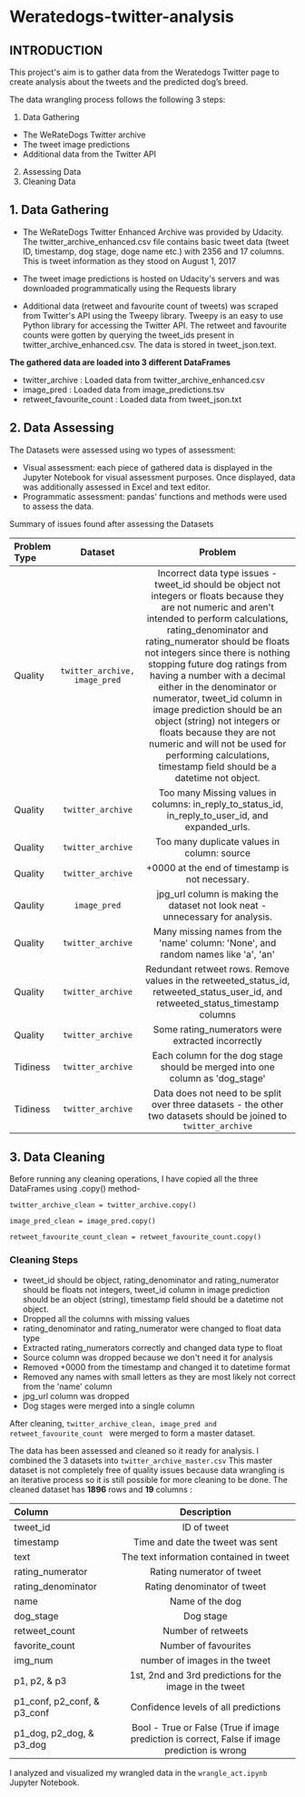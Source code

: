 # Weratedogs-twitter-analysis

## INTRODUCTION

This project's aim is to gather data from the Weratedogs Twitter page to create analysis about the tweets and the predicted dog’s breed.

The data wrangling process follows the following 3 steps:
1. Data Gathering 
  - The WeRateDogs Twitter archive
  - The tweet image predictions
  - Additional data from the Twitter API
2. Assessing Data 
3. Cleaning Data 

## 1. Data Gathering 

- The WeRateDogs Twitter Enhanced Archive was provided by Udacity. 
The twitter_archive_enhanced.csv file contains basic tweet data (tweet ID, timestamp, dog stage, doge name etc.) with 2356 and 17 columns. This is tweet information as they stood on August 1, 2017

- The tweet image predictions is hosted on Udacity's servers and was downloaded programmatically using the Requests library 

- Additional data (retweet and favourite count of tweets) was scraped from Twitter's API using the Tweepy library. Tweepy is an easy to use Python library for accessing the Twitter API. 
The retweet and favourite counts were gotten by querying the tweet_ids present in twitter_archive_enhanced.csv. The data is stored in tweet_json.text. 

**The gathered data are loaded into 3 different DataFrames**
- twitter_archive : Loaded data from twitter_archive_enhanced.csv
- image_pred : Loaded data from image_predictions.tsv
- retweet_favourite_count : Loaded data from tweet_json.txt


## 2. Data Assessing

The Datasets were assessed using wo types of assessment:
- Visual assessment: each piece of gathered data is displayed in the Jupyter Notebook for visual assessment purposes. Once displayed, data was additionally assessed in Excel and text editor. 
- Programmatic assessment: pandas' functions and methods were used to assess the data.

Summary of issues found after assessing the Datasets 

|Problem Type      | Dataset | Problem|
| :---       | :---: | :---: |
|Quality            |	```twitter_archive, image_pred``` |Incorrect data type issues - tweet_id should be object not integers or floats because they are not numeric and aren't intended to perform calculations,  rating_denominator and rating_numerator should be floats not integers since there is nothing stopping future dog ratings from having a number with a decimal either in the denominator or numerator, tweet_id column in image prediction should be an object (string) not integers or floats because they are not numeric and will not be used for performing calculations, timestamp field should be a datetime not object.
|Quality | ```twitter_archive``` | Too many Missing values in columns: in_reply_to_status_id, in_reply_to_user_id, and expanded_urls. 
|Quality | ```twitter_archive``` | Too many duplicate values in column: source
|Quality | ```twitter_archive``` | +0000 at the end of timestamp is not necessary.
|Qaulity |```image_pred``` | jpg_url column is making the dataset not look neat - unnecessary for analysis. 
|Quality |```twitter_archive``` | Many missing names from the 'name' column: 'None', and random names like 'a', 'an'
|Quality |```twitter_archive``` |  Redundant retweet rows. Remove values in the retweeted_status_id, retweeted_status_user_id, and retweeted_status_timestamp columns 
|Quality |```twitter_archive``` | Some rating_numerators were extracted incorrectly
|Tidiness | ```twitter_archive``` | Each column for the dog stage should be merged into one column as 'dog_stage'
|Tidiness | ```twitter_archive``` | Data does not need to be split over three datasets - the other two datasets should be joined to ```twitter_archive```

## 3. Data Cleaning
Before running any cleaning operations, I have copied all the three DataFrames using .copy() method- 

```twitter_archive_clean = twitter_archive.copy()```

```image_pred_clean = image_pred.copy()```

```retweet_favourite_count_clean = retweet_favourite_count.copy()```

### Cleaning Steps 
- tweet_id should be object, rating_denominator and rating_numerator should be floats not integers, tweet_id column in image prediction should be an object (string), timestamp field should be a datetime not object.
- Dropped all the columns with missing values
- rating_denominator and rating_numerator were changed to float data type 
- Extracted rating_numerators correctly and changed data type to float 
- Source column was dropped because we don't need it for analysis
- Removed +0000 from the timestamp and changed it to datetime format 
- Removed any names with small letters as they are most likely not correct from the 'name' column
- jpg_url column was dropped 
- Dog stages were merged into a single column 

After cleaning, ```twitter_archive_clean, image_pred and retweet_favourite_count ``` were merged to form a master dataset.

The data has been assessed and cleaned so it ready for analysis. I combined the 3 datasets into ```twitter_archive_master.csv```
This master dataset is not completely free of quality issues because data wrangling is an iterative process so it is still possible for more cleaning to be done. 
The cleaned dataset has **1896** rows and **19** columns :

|Column      | Description|
| :---       | :---: |
|tweet_id            |	ID of tweet | 
|timestamp | Time and date the tweet was sent | 
|text | The text information contained in tweet|
|rating_numerator | Rating numerator of tweet |
|rating_denominator  | Rating denominator of tweet |
|name | Name of the dog |
|dog_stage | Dog stage |
|retweet_count | Number of retweets |
|favorite_count | Number of favourites |
|img_num | number of images in the tweet | 
|p1, p2, & p3 | 1st, 2nd and 3rd predictions for the image in the tweet | 
|p1_conf, p2_conf, & p3_conf | Confidence levels of all predictions | 
|p1_dog, p2_dog, & p3_dog | Bool - True or False (True if image prediction is correct, False if image prediction is wrong |


I analyzed and visualized my wrangled data in the ``` wrangle_act.ipynb ``` Jupyter Notebook.
